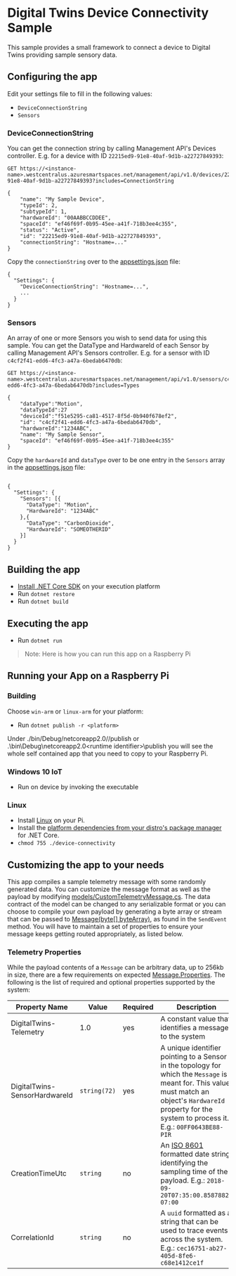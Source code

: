 # Digital Twins Device Connectivity Sample

This sample provides a small framework to connect a device to Digital Twins providing
sample sensory data.

## Configuring the app

Edit your settings file to fill in the following values:
* `DeviceConnectionString`
* `Sensors`

### DeviceConnectionString

You can get the connection string by calling Management API's Devices controller. E.g. for a device with ID `22215ed9-91e8-40af-9d1b-a22727849393`:

```
GET https://<instance-name>.westcentralus.azuresmartspaces.net/management/api/v1.0/devices/22215ed9-91e8-40af-9d1b-a22727849393?includes=ConnectionString

{
    "name": "My Sample Device",
    "typeId": 2,
    "subtypeId": 1,
    "hardwareId": "00AABBCCDDEE",
    "spaceId": "ef46f69f-0b95-45ee-a41f-718b3ee4c355",
    "status": "Active",
    "id": "22215ed9-91e8-40af-9d1b-a22727849393",
    "connectionString": "Hostname=..."
}

```

Copy the `connectionString` over to the [appsettings.json](./appsettings.json) file:

```
{
  "Settings": {
    "DeviceConnectionString": "Hostname=...",
    ...
  }
}
```

### Sensors

An array of one or more Sensors you wish to send data for using this sample. You can get the DataType and HardwareId of each Sensor by calling Management API's Sensors controller. E.g. for a sensor with ID `c4cf2f41-edd6-4fc3-a47a-6bedab6470db`:

```
GET https://<instance-name>.westcentralus.azuresmartspaces.net/management/api/v1.0/sensors/c4cf2f41-edd6-4fc3-a47a-6bedab6470db?includes=Types

{
    "dataType":"Motion",
    "dataTypeId":27
    "deviceId":"f51e5295-ca81-4517-8f5d-0b940f678ef2",
    "id": "c4cf2f41-edd6-4fc3-a47a-6bedab6470db",
    "hardwareId":"1234ABC",
    "name": "My Sample Sensor",
    "spaceId": "ef46f69f-0b95-45ee-a41f-718b3ee4c355"
}

```

Copy the `hardwareId` and `dataType` over to be one entry in the `Sensors` array in the [appsettings.json](./appsettings.json) file:

```

{
  "Settings": {
    "Sensors": [{
      "DataType": "Motion",
      "HardwareId": "1234ABC"
    },{
      "DataType": "CarbonDioxide",
      "HardwareId": "SOMEOTHERID"
    }]
  }
}

```

## Building the app

* [Install .NET Core SDK](https://www.microsoft.com/net/core) on your execution platform
* Run `dotnet restore`
* Run `dotnet build`

## Executing the app

* Run `dotnet run`

>Note: Here is how you can run this app on a Raspberry Pi

## Running your App on a Raspberry Pi

### Building

Choose `win-arm` or `linux-arm` for your platform:
* Run `dotnet publish -r <platform>`

Under ./bin/Debug/netcoreapp2.0/<runtime identifier>/publish or .\bin\Debug\netcoreapp2.0\<runtime identifier>\publish you will see the whole self contained app that you need to copy to your Raspberry Pi.

### Windows 10 IoT

* Run on device by invoking the executable

### Linux

* Install [Linux](https://www.raspberrypi.org/downloads/) on your Pi.
* Install the [platform dependencies from your distro's package manager](https://github.com/dotnet/core/blob/master/Documentation/prereqs.md) for .NET Core.
* `chmod 755 ./device-connectivity`

## Customizing the app to your needs

This app compiles a sample telemetry message with some randomly generated data. You can customize the message format as well as the payload by modifying [models/CustomTelemetryMessage.cs](./models/CustomTelemetryMessage.cs). The data contract of the model can be changed to any serializable format or you can choose to compile your own payload by generating a byte array or stream that can be passed to  [Message(byte[] byteArray)](https://docs.microsoft.com/en-us/dotnet/api/microsoft.azure.devices.client.message.-ctor?view=azure-dotnet#Microsoft_Azure_Devices_Client_Message__ctor_System_Byte___), as found in the `SendEvent` method. You will have to maintain a set of properties to ensure your message keeps getting routed appropriately, as listed below.

### Telemetry Properties

While the payload contents of a `Message` can be arbitrary data, up to 256kb in size, there are a few requirements on expected [Message.Properties](https://docs.microsoft.com/en-us/dotnet/api/microsoft.azure.devices.client.message.properties?view=azure-dotnet). The following is the list of required and optional properties supported by the system:

| Property Name | Value | Required | Description |
|---------------|-------|----------|-------------|
| DigitalTwins-Telemetry | 1.0 | yes | A constant value that identifies a message to the system |
| DigitalTwins-SensorHardwareId | `string(72)` | yes | A unique identifier pointing to a Sensor in the topology for which the `Message` is meant for. This value must match an object's `HardwareId` property for the system to process it. E.g.: `00FF0643BE88-PIR` |
| CreationTimeUtc | `string` | no | An [ISO 8601](https://en.wikipedia.org/wiki/ISO_8601) formatted date string identifying the sampling time of the payload. E.g.: `2018-09-20T07:35:00.8587882-07:00` |
| CorrelationId | `string` | no | A `uuid` formatted as a string that can be used to trace events across the system. E.g.: `cec16751-ab27-405d-8fe6-c68e1412ce1f`

